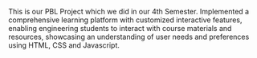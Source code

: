This is our PBL Project which we did in our 4th Semester. 
Implemented a comprehensive learning platform with customized
interactive features, enabling engineering students to interact with course materials and resources,
showcasing an understanding of user needs and preferences using HTML, CSS and Javascript.
